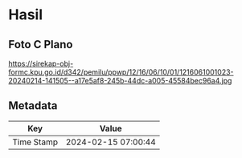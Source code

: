 # Hasil

## Foto C Plano

https://sirekap-obj-formc.kpu.go.id/d342/pemilu/ppwp/12/16/06/10/01/1216061001023-20240214-141505--a17e5af8-245b-44dc-a005-45584bec96a4.jpg


## Metadata

| Key        | Value               |
| ---------- | ------------------- |
| Time Stamp | 2024-02-15 07:00:44 |



